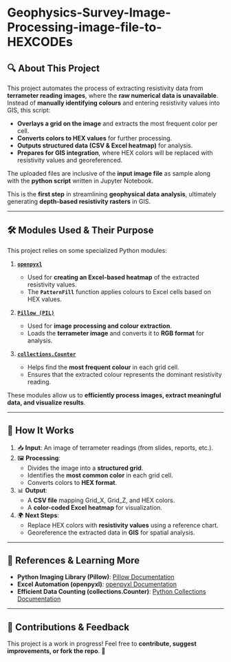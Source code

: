 # Geophysics-Survey-Image-Processing-image-file-to-HEXCODEs

## 🔍 About This Project
This project automates the process of extracting resistivity data from **terrameter reading images**, where the **raw numerical data is unavailable**. Instead of **manually identifying colours** and entering resistivity values into GIS, this script:
- **Overlays a grid on the image** and extracts the most frequent color per cell.
- **Converts colors to HEX values** for further processing.
- **Outputs structured data (CSV & Excel heatmap)** for analysis.
- **Prepares for GIS integration**, where HEX colors will be replaced with resistivity values and georeferenced.

The uploaded files are inclusive of the **input image file** as sample along with the **python script** written in Jupyter Notebook.

This is the **first step** in streamlining **geophysical data analysis**, ultimately generating **depth-based resistivity rasters** in GIS.

---

## 🛠 Modules Used & Their Purpose
This project relies on some specialized Python modules:

1. **[`openpyxl`](https://openpyxl.readthedocs.io/en/stable/)**  
   - Used for **creating an Excel-based heatmap** of the extracted resistivity values.
   - The **`PatternFill`** function applies colours to Excel cells based on HEX values.

2. **[`Pillow (PIL)`](https://pillow.readthedocs.io/en/stable/)**  
   - Used for **image processing and colour extraction**.
   - Loads the **terrameter image** and converts it to **RGB format** for analysis.

3. **[`collections.Counter`](https://docs.python.org/3/library/collections.html#collections.Counter)**  
   - Helps find the **most frequent colour** in each grid cell.
   - Ensures that the extracted colour represents the dominant resistivity reading.

These modules allow us to **efficiently process images, extract meaningful data, and visualize results**.

---

## 🚀 How It Works
1. 📥 **Input**: An image of terrameter readings (from slides, reports, etc.).
2. 🖼 **Processing**: 
   - Divides the image into a **structured grid**.
   - Identifies the **most common color** in each grid cell.
   - Converts colors to **HEX format**.
3. 📊 **Output**: 
   - A **CSV file** mapping Grid_X, Grid_Z, and HEX colors.
   - A **color-coded Excel heatmap** for visualization.
4. 🌍 **Next Steps**: 
   - Replace HEX colors with **resistivity values** using a reference chart.
   - Georeference the extracted data in **GIS** for spatial analysis.

---

## 📖 References & Learning More
- **Python Imaging Library (Pillow)**: [Pillow Documentation](https://pillow.readthedocs.io/en/stable/)  
- **Excel Automation (openpyxl)**: [openpyxl Documentation](https://openpyxl.readthedocs.io/en/stable/)  
- **Efficient Data Counting (collections.Counter)**: [Python Collections Documentation](https://docs.python.org/3/library/collections.html#collections.Counter)

---

## 🤝 Contributions & Feedback
This project is a work in progress! Feel free to **contribute, suggest improvements, or fork the repo**. 🚀
